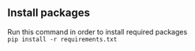 ## Install packages
Run this command in order to install required packages\
`pip install -r requirements.txt`
